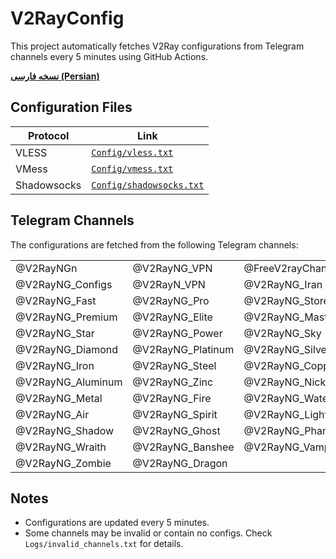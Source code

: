 # V2RayConfig

This project automatically fetches V2Ray configurations from Telegram channels every 5 minutes using GitHub Actions.

**[نسخه فارسی (Persian)](README.fa.md)**

## Configuration Files

| Protocol      | Link                           |
|---------------|--------------------------------|
| VLESS         | [`Config/vless.txt`](Config/vless.txt)         |
| VMess         | [`Config/vmess.txt`](Config/vmess.txt)         |
| Shadowsocks   | [`Config/shadowsocks.txt`](Config/shadowsocks.txt) |

## Telegram Channels

The configurations are fetched from the following Telegram channels:

|               |               |               |               |
|---------------|---------------|---------------|---------------|
| @V2RayNGn     | @V2RayNG_VPN  | @FreeV2rayChannel | @V2RayNG_Config |
| @V2RayNG_Configs | @V2RayN_VPN   | @V2RayNG_Iran | @V2RayNG_V2Ray |
| @V2RayNG_Fast | @V2RayNG_Pro  | @V2RayNG_Store| @V2RayNG_Club  |
| @V2RayNG_Premium | @V2RayNG_Elite | @V2RayNG_Master | @V2RayNG_Expert |
| @V2RayNG_Star | @V2RayNG_Power | @V2RayNG_Sky  | @V2RayNG_Gold  |
| @V2RayNG_Diamond | @V2RayNG_Platinum | @V2RayNG_Silver | @V2RayNG_Bronze |
| @V2RayNG_Iron | @V2RayNG_Steel | @V2RayNG_Copper | @V2RayNG_Titanium |
| @V2RayNG_Aluminum | @V2RayNG_Zinc | @V2RayNG_Nickel | @V2RayNG_Chrome |
| @V2RayNG_Metal | @V2RayNG_Fire | @V2RayNG_Water | @V2RayNG_Earth |
| @V2RayNG_Air  | @V2RayNG_Spirit | @V2RayNG_Light | @V2RayNG_Dark  |
| @V2RayNG_Shadow | @V2RayNG_Ghost | @V2RayNG_Phantom | @V2RayNG_Specter |
| @V2RayNG_Wraith | @V2RayNG_Banshee | @V2RayNG_Vampire | @V2RayNG_Werewolf |
| @V2RayNG_Zombie | @V2RayNG_Dragon |               |               |

## Notes

- Configurations are updated every 5 minutes.
- Some channels may be invalid or contain no configs. Check `Logs/invalid_channels.txt` for details.
